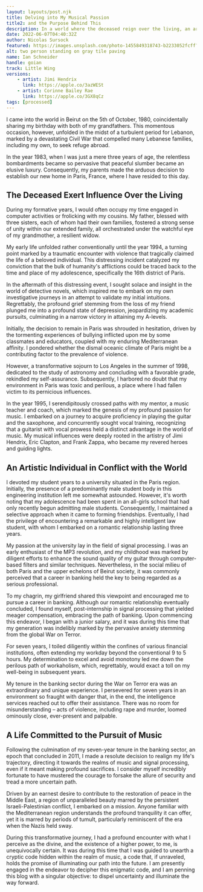 ```yaml
---
layout: layouts/post.njk
title: Delving into My Musical Passion  
title2: and the Purpose Behind This
description: In a world where the deceased reign over the living, an artist wages a musical war for freedom—where every note is a step towards liberation.
date: 2022-06-07T04:40:32Z
author: Nicolas Sursock
featured: https://images.unsplash.com/photo-1455849318743-b2233052fcff?q=80&fit=crop&ixlib=rb-4.0.3&ixid=M3wxMjA3fDB8MHxwaG90by1wYWdlfHx8fGVufDB8fHx8fA%3D%3D
alt: two person standing on gray tile paving
name: Ian Schneider
handle: goian
track: Little Wing
versions:
    - artist: Jimi Hendrix
      link: https://apple.co/3azWESt
    - artist: Corinne Bailey Rae
      link: https://apple.co/3GX8qCz
tags: [processed]
---
```


I came into the world in Beirut on the 5th of October, 1980, coincidentally sharing my birthday with both of my grandfathers. This momentous occasion, however, unfolded in the midst of a turbulent period for Lebanon, marked by a devastating Civil War that compelled many Lebanese families, including my own, to seek refuge abroad.

In the year 1983, when I was just a mere three years of age, the relentless bombardments became so pervasive that peaceful slumber became an elusive luxury. Consequently, my parents made the arduous decision to establish our new home in Paris, France, where I have resided to this day.

## The Deceased Exert Influence Over the Living

<!-- <aside class="md:-mr-56 md:float-right w-full md:w-2/3 md:px-8">
  <img x-intersect.once="$el.src = $el.dataset.src" class="rounded-lg" alt="brown tree log" data-src="https://images.unsplash.com/photo-1476900164809-ff19b8ae5968?ixlib=rb-1.2.1&ixid=MnwxMjA3fDB8MHxwaG90by1wYWdlfHx8fGVufDB8fHx8&auto=format&fit=crop&q=80&w=800&h=600">
</aside> -->

During my formative years, I would often occupy my time engaged in computer activities or frolicking with my cousins. My father, blessed with three sisters, each of whom had their own families, fostered a strong sense of unity within our extended family, all orchestrated under the watchful eye of my grandmother, a resilient widow.

My early life unfolded rather conventionally until the year 1994, a turning point marked by a traumatic encounter with violence that tragically claimed the life of a beloved individual. This distressing incident catalyzed my conviction that the bulk of humanity's afflictions could be traced back to the time and place of my adolescence, specifically the 16th district of Paris.

In the aftermath of this distressing event, I sought solace and insight in the world of detective novels, which inspired me to embark on my own investigative journeys in an attempt to validate my initial intuitions. Regrettably, the profound grief stemming from the loss of my friend plunged me into a profound state of depression, jeopardizing my academic pursuits, culminating in a narrow victory in attaining my A-levels.

Initially, the decision to remain in Paris was shrouded in hesitation, driven by the tormenting experiences of bullying inflicted upon me by some classmates and educators, coupled with my enduring Mediterranean affinity. I pondered whether the dismal oceanic climate of Paris might be a contributing factor to the prevalence of violence.

However, a transformative sojourn to Los Angeles in the summer of 1998, dedicated to the study of astronomy and concluding with a favorable grade, rekindled my self-assurance. Subsequently, I harbored no doubt that my environment in Paris was toxic and perilous, a place where I had fallen victim to its pernicious influences.

In the year 1995, I serendipitously crossed paths with my mentor, a music teacher and coach, which marked the genesis of my profound passion for music. I embarked on a journey to acquire proficiency in playing the guitar and the saxophone, and concurrently sought vocal training, recognizing that a guitarist with vocal prowess held a distinct advantage in the world of music. My musical influences were deeply rooted in the artistry of Jimi Hendrix, Eric Clapton, and Frank Zappa, who became my revered heroes and guiding lights.

## An Artistic Individual in Conflict with the World

<!-- <aside class="md:-ml-56 md:float-left w-full md:w-2/3 md:px-8">
  <img x-intersect.once="$el.src = $el.dataset.src" class="rounded-lg" alt="clear glass candle holder" data-src="https://images.unsplash.com/photo-1472457974886-0ebcd59440cc?ixlib=rb-1.2.1&ixid=MnwxMjA3fDB8MHxwaG90by1wYWdlfHx8fGVufDB8fHx8&auto=format&fit=crop&q=80&w=800&h=600">
</aside> -->

I devoted my student years to a university situated in the Paris region. Initially, the presence of a predominantly male student body in this engineering institution left me somewhat astounded. However, it's worth noting that my adolescence had been spent in an all-girls school that had only recently begun admitting male students. Consequently, I maintained a selective approach when it came to forming friendships. Eventually, I had the privilege of encountering a remarkable and highly intelligent law student, with whom I embarked on a romantic relationship lasting three years.

My passion at the university lay in the field of signal processing. I was an early enthusiast of the MP3 revolution, and my childhood was marked by diligent efforts to enhance the sound quality of my guitar through computer-based filters and similar techniques. Nevertheless, in the social milieu of both Paris and the upper echelons of Beirut society, it was commonly perceived that a career in banking held the key to being regarded as a serious professional.

To my chagrin, my girlfriend shared this viewpoint and encouraged me to pursue a career in banking. Although our romantic relationship eventually concluded, I found myself, post-internship in signal processing that yielded meager compensation, embracing the path of banking. Upon commencing this endeavor, I began with a junior salary, and it was during this time that my generation was indelibly marked by the pervasive anxiety stemming from the global War on Terror.

For seven years, I toiled diligently within the confines of various financial institutions, often extending my workday beyond the conventional 9 to 5 hours. My determination to excel and avoid monotony led me down the perilous path of workaholism, which, regrettably, would exact a toll on my well-being in subsequent years.

My tenure in the banking sector during the War on Terror era was an extraordinary and unique experience. I persevered for seven years in an environment so fraught with danger that, in the end, the intelligence services reached out to offer their assistance. There was no room for misunderstanding – acts of violence, including rape and murder, loomed ominously close, ever-present and palpable.

## A Life Committed to the Pursuit of Music

<!-- <aside class="md:-mr-56 md:float-right w-full md:w-2/3 md:px-8">
  <img x-intersect.once="$el.src = $el.dataset.src" class="rounded-lg" alt="brown tree log" data-src="https://images.unsplash.com/photo-1487180144351-b8472da7d491?ixlib=rb-1.2.1&ixid=MnwxMjA3fDB8MHxwaG90by1wYWdlfHx8fGVufDB8fHx8&auto=format&fit=crop&q=80&w=800&h=600">
</aside> -->

Following the culmination of my seven-year tenure in the banking sector, an epoch that concluded in 2011, I made a resolute decision to realign my life's trajectory, directing it towards the realms of music and signal processing, even if it meant making profound sacrifices. I consider myself incredibly fortunate to have mustered the courage to forsake the allure of security and tread a more uncertain path.

Driven by an earnest desire to contribute to the restoration of peace in the Middle East, a region of unparalleled beauty marred by the persistent Israeli-Palestinian conflict, I embarked on a mission. Anyone familiar with the Mediterranean region understands the profound tranquility it can offer, yet it is marred by periods of tumult, particularly reminiscent of the era when the Nazis held sway.

During this transformative journey, I had a profound encounter with what I perceive as the divine, and the existence of a higher power, to me, is unequivocally certain. It was during this time that I was guided to unearth a cryptic code hidden within the realm of music, a code that, if unraveled, holds the promise of illuminating our path into the future. I am presently engaged in the endeavor to decipher this enigmatic code, and I am penning this blog with a singular objective: to dispel uncertainty and illuminate the way forward.

<!-- ```
[Intro]

[Verse 1]
Well she's walking, through the clouds
With a circus mind that's running round
Butterflies and zebras
And moonbeams
And-a, fairytales
That's all she ever thinks about
Riding with the wind


[Verse 2]
When I'm sad, she comes to me
With a thousand smiles she gives to me free
It's alright, she said, it's alright
Take anything you want from me
Anything, anything
Fly on, little wing

[Outro]
Yeah, yeah, yeah, yeah, little wing
``` -->